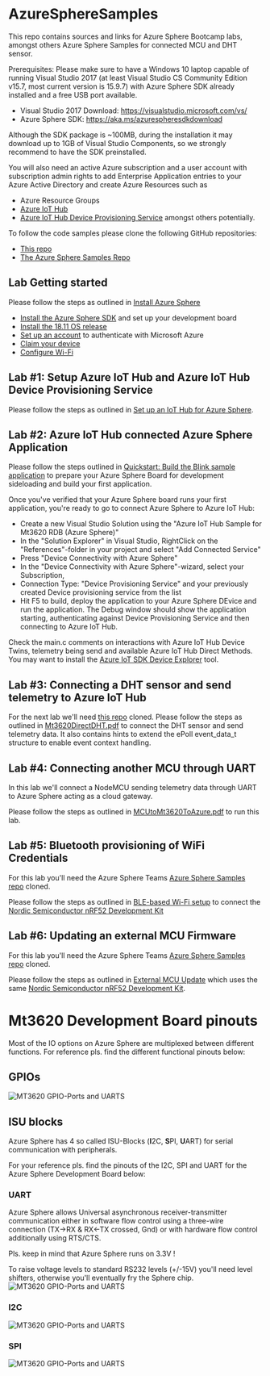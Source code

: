 # AzureSphereSamples
This repo contains sources and links for Azure Sphere Bootcamp labs, amongst others 
Azure Sphere Samples for connected MCU and DHT sensor.

Prerequisites:
Please make sure to have a Windows 10 laptop capable of running Visual Studio 2017 (at least Visual Studio 
CS Community Edition v15.7, most current version is 15.9.7) with Azure Sphere SDK already installed and a free
USB port available. 
* Visual Studio 2017 Download: https://visualstudio.microsoft.com/vs/
* Azure Sphere SDK: https://aka.ms/azurespheresdkdownload

Although the SDK package is ~100MB, during the installation it may download up to 1GB of Visual Studio 
Components, so we strongly recommend to have the SDK preinstalled.

You will also need an active Azure subscription and a user account with subscription admin rights to add 
Enterprise Application entries to your Azure Active Directory and create Azure Resources such as 
* Azure Resource Groups 
* [Azure IoT Hub](https://docs.microsoft.com/en-us/azure/iot-hub/about-iot-hub) 
* [Azure IoT Hub Device Provisioning Service](https://docs.microsoft.com/en-us/azure/iot-dps/about-iot-dps)
amongst others potentially.

To follow the code samples please clone the following GitHub repositories:
* [This repo](https://github.com/JuergenSchwertl/AzureSphereSamples)
* [The Azure Sphere Samples Repo](https://github.com/Azure/azure-sphere-samples/)


## Lab Getting started
Please follow the steps as outlined in [Install Azure Sphere](https://docs.microsoft.com/en-us/azure-sphere/install/overview)
* [Install the Azure Sphere SDK](https://docs.microsoft.com/en-us/azure-sphere/install/install) and set up your development board
* [Install the 18.11 OS release](https://docs.microsoft.com/en-us/azure-sphere/install/install-1811-os)
* [Set up an account](https://docs.microsoft.com/en-us/azure-sphere/install/azure-directory-account) to authenticate with Microsoft Azure
* [Claim your device](https://docs.microsoft.com/en-us/azure-sphere/install/claim-device)
* [Configure Wi-Fi](https://docs.microsoft.com/en-us/azure-sphere/install/configure-wifi)

## Lab #1: Setup Azure IoT Hub and Azure IoT Hub Device Provisioning Service
Please follow the steps as outlined in [Set up an IoT Hub for Azure Sphere](https://docs.microsoft.com/en-us/azure-sphere/app-development/setup-iot-hub).

## Lab #2: Azure IoT Hub connected Azure Sphere Application
Please follow the steps outlined in [Quickstart: Build the Blink sample application](https://docs.microsoft.com/en-us/azure-sphere/quickstarts/qs-blink-application) 
to prepare your Azure Sphere Board for development sideloading and build your first application.

Once you've verified that your Azure Sphere board runs your first application, you're ready to go to connect Azure Sphere to Azure IoT Hub:
* Create a new Visual Studio Solution using the "Azure IoT Hub Sample for Mt3620 RDB (Azure Sphere)"
* In the "Solution Explorer" in Visual Studio, RightClick on the "References"-folder in your project and select "Add Connected Service"
* Press "Device Connectivity with Azure Sphere"
* In the "Device Connectivity with Azure Sphere"-wizard, select your Subscription, 
* Connection Type: "Device Provisioning Service" and your previously created Device provisioning service from the list
* Hit F5 to build, deploy the application to your Azure Sphere DEvice and run the application. 
The Debug window should show the application starting, authenticating against Device Provisioning Service and then connecting to Azure IoT Hub.

Check the main.c comments on interactions with Azure IoT Hub Device Twins, telemetry being send and available Azure IoT Hub Direct Methods.
You may want to install the [Azure IoT SDK Device Explorer](https://github.com/Azure/azure-iot-sdk-csharp/releases/download/2019-1-4/SetupDeviceExplorer.msi) tool.

## Lab #3: Connecting a DHT sensor and send telemetry to Azure IoT Hub
For the next lab we'll need [this repo](https://github.com/JuergenSchwertl/AzureSphereSamples) cloned.
Please follow the steps as outlined in [Mt3620DirectDHT.pdf](https://github.com/JuergenSchwertl/AzureSphereSamples/blob/master/Mt3620DirectDHT/MT3620DirectDHT.pdf)
to connect the DHT sensor and send telemetry data. It also contains hints to extend the ePoll event_data_t structure to enable event context handling.

## Lab #4: Connecting another MCU through UART
In this lab we'll connect a NodeMCU sending telemetry data through UART to Azure Sphere acting as a cloud gateway.

Please follow the steps as outlined in [MCUtoMt3620ToAzure.pdf](https://github.com/JuergenSchwertl/AzureSphereSamples/blob/master/MCUtoMT3620toAzure/MCUtoMT3620toAzure.pdf) to run this lab.

## Lab #5: Bluetooth provisioning of WiFi Credentials
For this lab you'll need the Azure Sphere Teams [Azure Sphere Samples repo](https://github.com/Azure/azure-sphere-samples/) cloned.

Please follow the steps as outlined in [BLE-based Wi-Fi setup](https://github.com/Azure/azure-sphere-samples/tree/master/Samples/WifiConfigViaBle) 
to connect the [Nordic Semiconductor nRF52 Development Kit](https://www.nordicsemi.com/Software-and-Tools/Development-Kits/nRF52-DK)

## Lab #6: Updating an external MCU Firmware
For this lab you'll need the Azure Sphere Teams [Azure Sphere Samples repo](https://github.com/Azure/azure-sphere-samples/) cloned.

Please follow the steps as outlined in [External MCU Update](https://github.com/Azure/azure-sphere-samples/tree/master/Samples/ExternalMcuUpdateNrf52) 
which uses the same [Nordic Semiconductor nRF52 Development Kit](https://www.nordicsemi.com/Software-and-Tools/Development-Kits/nRF52-DK).


# Mt3620 Development Board pinouts
Most of the IO options on Azure Sphere are multiplexed between different functions.
For reference pls. find the different functional pinouts below:

## GPIOs
![MT3620 GPIO-Ports and UARTS](./Images/MT3620_DVB_GPIO.png)

## ISU blocks
Azure Sphere has 4 so called ISU-Blocks (**I**2C, **S**PI, **U**ART) for serial communication with peripherals.

For your reference pls. find the pinouts of the I2C, SPI and UART for the Azure Sphere Development Board below:

### UART
Azure Sphere allows Universal asynchronous receiver-transmitter communication either in software 
flow control using a three-wire connection (TX->RX & RX<-TX crossed, Gnd) or with hardware flow control 
additionally using RTS/CTS.

Pls. keep in mind that Azure Sphere runs on 3.3V ! 

To raise voltage levels to standard RS232 levels (+/-15V) you'll need level shifters, 
otherwise you'll eventually fry the Sphere chip.  
![MT3620 GPIO-Ports and UARTS](./Images/MT3620_DVB_UART.png)

### I2C
![MT3620 GPIO-Ports and UARTS](./Images/MT3620_DVB_I2C.png)

### SPI
![MT3620 GPIO-Ports and UARTS](./Images/MT3620_DVB_SPI.png)

